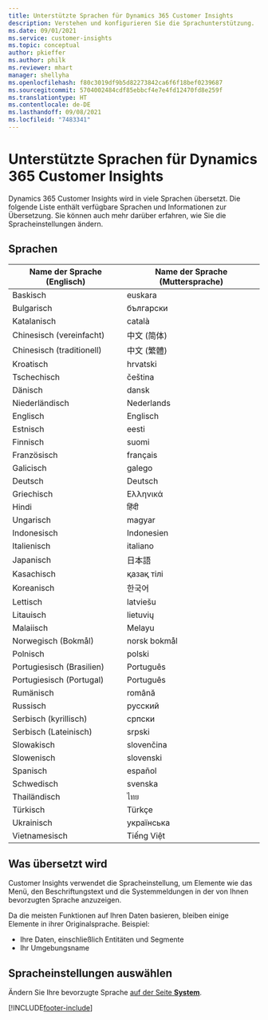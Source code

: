 ```yaml
---
title: Unterstützte Sprachen für Dynamics 365 Customer Insights
description: Verstehen und konfigurieren Sie die Sprachunterstützung.
ms.date: 09/01/2021
ms.service: customer-insights
ms.topic: conceptual
author: pkieffer
ms.author: philk
ms.reviewer: mhart
manager: shellyha
ms.openlocfilehash: f80c3019df9b5d82273842ca6f6f18bef0239687
ms.sourcegitcommit: 5704002484cdf85ebbcf4e7e4fd12470fd8e259f
ms.translationtype: HT
ms.contentlocale: de-DE
ms.lasthandoff: 09/08/2021
ms.locfileid: "7483341"
---
```

# <a name="supported-languages-for-dynamics-365-customer-insights"></a>Unterstützte Sprachen für Dynamics 365 Customer Insights

Dynamics 365 Customer Insights wird in viele Sprachen übersetzt. Die folgende Liste enthält verfügbare Sprachen und Informationen zur Übersetzung. Sie können auch mehr darüber erfahren, wie Sie die Spracheinstellungen ändern. 

## <a name="languages"></a>Sprachen

| Name der Sprache (Englisch)|  Name der Sprache (Muttersprache) |
| ------------- | ------------- |
| Baskisch | euskara |
| Bulgarisch | български |
| Katalanisch | català |
| Chinesisch (vereinfacht) | 中文 (简体) |
| Chinesisch (traditionell) | 中文 (繁體) |
| Kroatisch | hrvatski |
| Tschechisch | čeština |
| Dänisch | dansk |
| Niederländisch | Nederlands |
| Englisch | Englisch |
| Estnisch | eesti |
| Finnisch | suomi |
| Französisch | français |
| Galicisch | galego |
| Deutsch | Deutsch |
| Griechisch | Ελληνικά |
| Hindi | हिंदी |
| Ungarisch | magyar |
| Indonesisch | Indonesien |
| Italienisch | italiano |
| Japanisch | 日本語 |
| Kasachisch | қазақ тілі |
| Koreanisch | 한국어 |
| Lettisch | latviešu |
| Litauisch | lietuvių |
| Malaiisch | Melayu |
| Norwegisch (Bokmål) | norsk bokmål |
| Polnisch | polski |
| Portugiesisch (Brasilien) | Português |
| Portugiesisch (Portugal) | Português |
| Rumänisch | română |
| Russisch | pусский |
| Serbisch (kyrillisch) | српски |
| Serbisch (Lateinisch) | srpski |
| Slowakisch | slovenčina |
| Slowenisch | slovenski |
| Spanisch | español |
| Schwedisch | svenska |
| Thailändisch | ไทย |
| Türkisch | Türkçe |
| Ukrainisch | українська |
| Vietnamesisch | Tiếng Việt |

## <a name="whats-translated"></a>Was übersetzt wird

Customer Insights verwendet die Spracheinstellung, um Elemente wie das Menü, den Beschriftungstext und die Systemmeldungen in der von Ihnen bevorzugten Sprache anzuzeigen.

Da die meisten Funktionen auf Ihren Daten basieren, bleiben einige Elemente in ihrer Originalsprache. Beispiel:

- Ihre Daten, einschließlich Entitäten und Segmente
- Ihr Umgebungsname

## <a name="choose-your-language-settings"></a>Spracheinstellungen auswählen  

Ändern Sie Ihre bevorzugte Sprache [auf der Seite **System**](system.md).


[!INCLUDE[footer-include](../includes/footer-banner.md)]